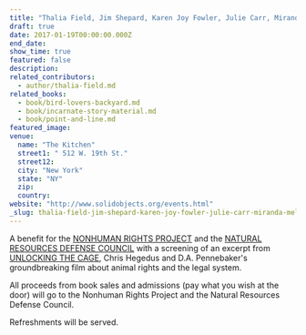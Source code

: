 ```yaml
---
title: "Thalia Field, Jim Shepard, Karen Joy Fowler, Julie Carr, Miranda Mellis and Laura Mullen reading with Solid Objects at The Kitchen"
draft: true
date: 2017-01-19T00:00:00.000Z
end_date:
show_time: true
featured: false
description:
related_contributors:
  - author/thalia-field.md
related_books:
  - book/bird-lovers-backyard.md
  - book/incarnate-story-material.md
  - book/point-and-line.md
featured_image: 
venue:
  name: "The Kitchen"
  street1: " 512 W. 19th St."
  street12:
  city: "New York"
  state: "NY"
  zip:
  country:
website: "http://www.solidobjects.org/events.html"
_slug: thalia-field-jim-shepard-karen-joy-fowler-julie-carr-miranda-mellis-and-laura-mullen-reading-with-solid-objects-at-the-kitchen
---
```


A benefit for the [NONHUMAN RIGHTS PROJECT](http://www.nonhumanrightsproject.org/) and the [NATURAL RESOURCES DEFENSE COUNCIL](https://www.nrdc.org/) with a screening of an excerpt from [UNLOCKING THE CAGE](https://www.unlockingthecagethefilm.com/), Chris Hegedus and D.A. Pennebaker's groundbreaking film about animal rights and the legal system.

All proceeds from book sales and admissions (pay what you wish at the door) will go to the Nonhuman Rights Project and the Natural Resources Defense Council.

Refreshments will be served.

